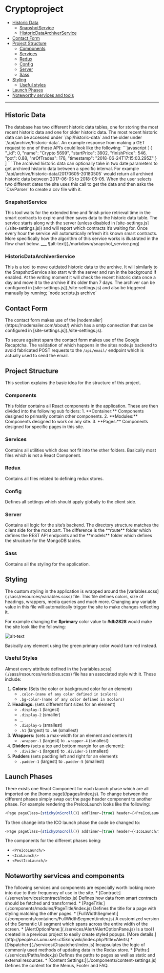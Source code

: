 # Cryptoproject

<ul>
    <li>
        <a href="#historic-data">Historic Data</a>
        <ul>
            <li>
                <a href="#snapshot-service">SnapshotService</a>
            </li>
            <li>
                <a href="#historic-data-archiver-service">HistoricDataArchiverService</a>
            </li>
        </ul>
    </li>
    <li>
        <a href="#contact-form">Contact Form</a>
    </li>
    <li>
        <a href="#project-structure">Project Structure</a>
        <ul>
            <li>
                <a href="#components">Components</a>
            </li>
            <li>
                <a href="#services">Services</a>
            </li>
            <li>
                <a href="#redux">Redux</a>
            </li>
            <li>
                <a href="#config">Config</a>
            </li>
            <li>
                <a href="#server">Server</a>
            </li>
            <li>
                <a href="#sass">Sass</a>
            </li>
        </ul>
    </li>
    <li>
        <a href="#styling">Styling</a>
        <ul>
            <li>
                <a href="#useful-styles">Useful styles</a>
            </li>
        </ul>
    </li>
    <li>
        <a href="#launch-phases">Launch Phases</a>
    </li>
    <li>
        <a href="#noteworthy-services-and-components">Noteworthy services and tools</a>
    </li>
</ul>

***

<h2 id="historic-data">Historic Data</h2>
The database has two different historic data tables, 
one for storing the most recent historic data and 
one for older historic data. The most recent historic 
data can be accessed under `/api/historic-data` and 
the older under `/api/archive/historic-data`. 
An example response from making a GET request 
to one of these API’s could look like the 
following:
```javascript
[
    {
        "_id": 0,
        "name": "Crypto 5699",
        "startPrice": 3902,
        "finishPrice": 546,
        "pot": 0.88,
        "nrOfTrades": 176,
        "timestamp": "2018-06-24T17:15:03.295Z"
    }
]
```
The archived historic data can optionally take in
two date parameters to get archived historic data
between a specific interval. For example
`/api/archive/historic-data/20170605-20180505` 
would return all archived historic data between 
2017-06-05 to 2018-05-05. When the user selects 
two different dates the site uses this call to 
get the data and then asks the `CsvParser` to 
create a csv file with it.

<h3 id="snapshot-service">SnapshotService</h3>
This tool waits for the extended time and finish 
price retrieval time in the smart contracts to 
expire and then saves data to the historic data 
table. The service starts along with the server 
(unless disabled in [site-settings.js](./site-settings.js)) and will 
report which contracts it’s waiting for. Once 
every hour the service will automatically refresh
it’s known smart contracts. More specifically 
how the algorithm of this service works is 
illustrated in the flow chart below.
___
![alt-text](./markdown/snapshot_service.png)

<h3 id="historic-data-archiver-service">HistoricDataArchiverService</h3>
This is a tool to move outdated historic data to 
the archive. It will similarly to the 
SnapshotService also start with the server and 
run in the background if enabled. At the writing 
moment it will check the recent historic data 
once a day and move it to the archive if it’s 
older than 7 days. The archiver can be configured 
in [site-settings.js](./site-settings.js) and 
also be triggered manually by running; 
`node scripts.js archive`

<h2 id="contact-form">Contact Form</h2>
The contact form makes use of the 
[nodemailer](https://nodemailer.com/about/) which
has a smtp connection that can be configured 
in [site-settings.js](./site-settings.js). 

To secure against spam the contact form makes use of the 
Google Recaptcha. The validation of which happens 
in the sites node.js backend to avoid fabricated 
POST requests to the `/api/email/` endpoint which 
is actually used to send the email.

<h2 id="project-structure">Project Structure</h2>
This section explains the basic idea for the 
structure of this project.

<h3 id="components">Components</h3>
This folder contains all React components in the 
application. These are then divided into the 
following sub folders:
1.	**Container:** Components designed to primarily contain other components.
2.	**Modules:** Components designed to work on any site.
3.	**Pages:** Components designed for specific pages in this site.

<h3 id="services">Services</h3>
Contains all utilities which does not fit into 
the other folders. Basically most files which 
is not a React Component.

<h3 id="redux">Redux</h3>
Contains all files related to defining redux stores.

<h3 id="config">Config</h3>
Defines all settings which should apply globally 
to the client side.

<h3 id="server">Server</h3>
Contains all logic for the site’s backend. The 
directory structure matches the client side for 
the most part. The difference is the **route**
folder which defines the REST API endpoints and 
the **models** folder which defines the structure 
for the MongoDB tables.

<h3 id="sass">Sass</h3>
Contains all the styling for the application.

<h2 id="styling">Styling</h2>
The custom styling in the application is wrapped 
around the [variables.scss](./sass/resources/variables.scss) file. This 
file defines colors, size of headings, wrappers, 
media queries and much more. Changing any variable
value in this file will automatically trigger the
site to make changes reflecting it. 

For example changing the **$primary** color value
to **#db2828** would make the site look like the 
following:

![alt-text](./markdown/color_change.png)

Basically any element using the green primary 
color would turn red instead.

<h3 id="useful-styles">Useful Styles</h3>
Almost every attribute defined in the [variables.scss](./sass/resources/variables.scss)
file has an associated style with it. These include:
<ol>
    <li>
        <strong>Colors:</strong> (Sets the color or background color for an element)
        <ul>
            <li><code>.color-(name of any color defined in $colors)</code></li>
            <li><code>.bg-color-(name of any color defined in $colors)	</code></li>
        </ul>
    </li>
    <li>
        <strong>Headings:</strong> (sets different font sizes for an element)
        <ul>
            <li><code>.display-1</code> (largest)</li>
            <li><code>.display-2</code> (smaller)</li>
            <li>…</li>
            <li><code>.display-5</code> (smallest)</li>
            <li><code>.h1</code> (largest) to <code>.h6</code> (smallest)</li>
        </ul>
    </li>
    <li>
        <strong>Wrappers:</strong> (sets a max-width for an element and centers it)
        <ul>
            <li><code>.wrapper-1</code> (largest) to <code>.wrapper-4</code> (smallest)</li>
        </ul>
    </li>
    <li>
        <strong>Dividers</strong> (sets a top and bottom margin for an element):
        <ul>
            <li><code>.divider-1</code> (largest) to <code>.divider-5</code> (smallest)</li>
        </ul>
    </li>
    <li>
        <strong>Padders</strong> (sets padding left and right for an element):
        <ul>
            <li><code>.padder-1</code> (largest) to <code>.padder-5</code> (smallest)</li>
        </ul>
    </li>
</ol>

<h2 id="launch-phases">Launch Phases</h2>
There exists one React Component for each launch 
phase which are all imported on the 
[home page](/pages/index.js). To change
between the different phases simply swap out the
page header component to another phase. For example 
rendering the PreIcoLaunch looks like the following: 

```typescript jsx
<Page pageClass={stickyOnScroll()} addTimer={true} header={<PreIcoLaunch/>}>
```

To then change into the ICO launch phase the code 
be changed to:
```typescript jsx
<Page pageClass={stickyOnScroll()} addTimer={true} header={<IcoLaunch/>}>
```

The components for the different phases being:
* `<PreIcoLaunch/>`
* `<IcoLaunch/>`
* `<PostIcoLaunch/>`

<h2 id="noteworthy-services-and-components">Noteworthy services and components</h2>
The following services and components are 
especially worth looking more into due to their 
frequency of use in the site.
* [Contract:](./server/services/contract/index.js)
Defines how data from smart contracts should be fetched and transformed.
* [PageTitle:](./components/modules/PageTitle/index.js)
Defines the title for a page with styling matching
the other pages.
* [FullWidthSegment:](./components/containers/FullWidthSegment/index.js)
A customized version of the Semantic UI segment which
spans across the entire width of the screen.
* [AlertOptionPane:](./services/Alert/AlertOptionPane.js)
Is a tool I created in a previous project to 
easily create styled popups. 
[More details.](http://people.cs.umu.se/~c15knn/wiki/index.php?title=Alerts)
* [Dispatcher:](./services/Dispatcher/index.js)
Incapsulates the logic of commonly used methods of updating data in the Redux store.
* [Paths:](./services/Paths/index.js)
Defines the paths to pages as well as static and external resources.
* [Content Settings:](./components/content-settings.js)
Defines the content for the Menus, Footer and FAQ.
